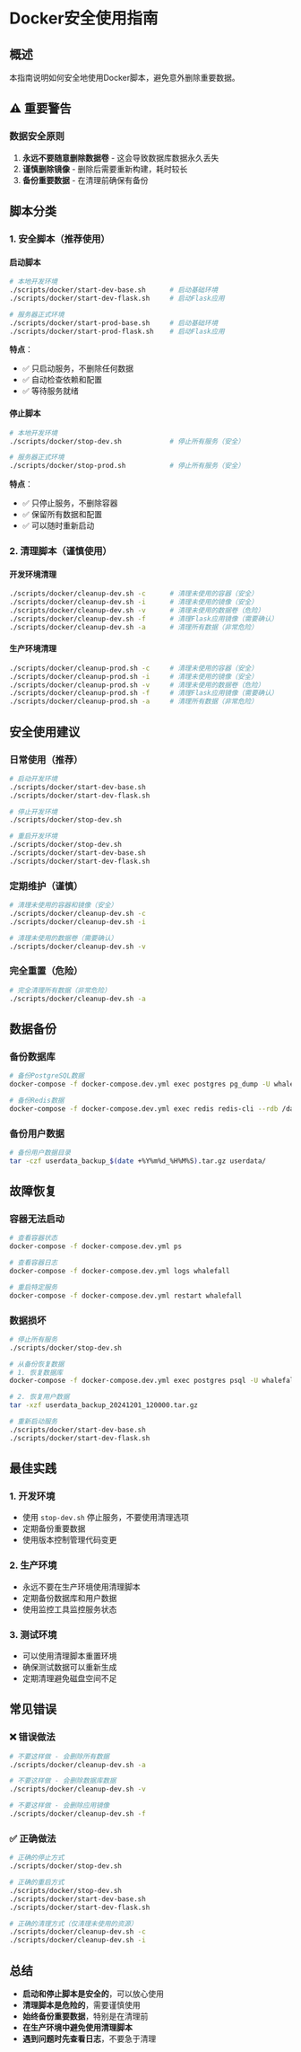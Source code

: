 # Docker安全使用指南

## 概述

本指南说明如何安全地使用Docker脚本，避免意外删除重要数据。

## ⚠️ 重要警告

### 数据安全原则
1. **永远不要随意删除数据卷** - 这会导致数据库数据永久丢失
2. **谨慎删除镜像** - 删除后需要重新构建，耗时较长
3. **备份重要数据** - 在清理前确保有备份

## 脚本分类

### 1. 安全脚本（推荐使用）

#### 启动脚本
```bash
# 本地开发环境
./scripts/docker/start-dev-base.sh      # 启动基础环境
./scripts/docker/start-dev-flask.sh     # 启动Flask应用

# 服务器正式环境
./scripts/docker/start-prod-base.sh     # 启动基础环境
./scripts/docker/start-prod-flask.sh    # 启动Flask应用
```

**特点**：
- ✅ 只启动服务，不删除任何数据
- ✅ 自动检查依赖和配置
- ✅ 等待服务就绪

#### 停止脚本
```bash
# 本地开发环境
./scripts/docker/stop-dev.sh            # 停止所有服务（安全）

# 服务器正式环境
./scripts/docker/stop-prod.sh           # 停止所有服务（安全）
```

**特点**：
- ✅ 只停止服务，不删除容器
- ✅ 保留所有数据和配置
- ✅ 可以随时重新启动

### 2. 清理脚本（谨慎使用）

#### 开发环境清理
```bash
./scripts/docker/cleanup-dev.sh -c      # 清理未使用的容器（安全）
./scripts/docker/cleanup-dev.sh -i      # 清理未使用的镜像（安全）
./scripts/docker/cleanup-dev.sh -v      # 清理未使用的数据卷（危险）
./scripts/docker/cleanup-dev.sh -f      # 清理Flask应用镜像（需要确认）
./scripts/docker/cleanup-dev.sh -a      # 清理所有数据（非常危险）
```

#### 生产环境清理
```bash
./scripts/docker/cleanup-prod.sh -c     # 清理未使用的容器（安全）
./scripts/docker/cleanup-prod.sh -i     # 清理未使用的镜像（安全）
./scripts/docker/cleanup-prod.sh -v     # 清理未使用的数据卷（危险）
./scripts/docker/cleanup-prod.sh -f     # 清理Flask应用镜像（需要确认）
./scripts/docker/cleanup-prod.sh -a     # 清理所有数据（非常危险）
```

## 安全使用建议

### 日常使用（推荐）

```bash
# 启动开发环境
./scripts/docker/start-dev-base.sh
./scripts/docker/start-dev-flask.sh

# 停止开发环境
./scripts/docker/stop-dev.sh

# 重启开发环境
./scripts/docker/stop-dev.sh
./scripts/docker/start-dev-base.sh
./scripts/docker/start-dev-flask.sh
```

### 定期维护（谨慎）

```bash
# 清理未使用的容器和镜像（安全）
./scripts/docker/cleanup-dev.sh -c
./scripts/docker/cleanup-dev.sh -i

# 清理未使用的数据卷（需要确认）
./scripts/docker/cleanup-dev.sh -v
```

### 完全重置（危险）

```bash
# 完全清理所有数据（非常危险）
./scripts/docker/cleanup-dev.sh -a
```

## 数据备份

### 备份数据库
```bash
# 备份PostgreSQL数据
docker-compose -f docker-compose.dev.yml exec postgres pg_dump -U whalefall_user whalefall_dev > backup.sql

# 备份Redis数据
docker-compose -f docker-compose.dev.yml exec redis redis-cli --rdb /data/dump.rdb
```

### 备份用户数据
```bash
# 备份用户数据目录
tar -czf userdata_backup_$(date +%Y%m%d_%H%M%S).tar.gz userdata/
```

## 故障恢复

### 容器无法启动
```bash
# 查看容器状态
docker-compose -f docker-compose.dev.yml ps

# 查看容器日志
docker-compose -f docker-compose.dev.yml logs whalefall

# 重启特定服务
docker-compose -f docker-compose.dev.yml restart whalefall
```

### 数据损坏
```bash
# 停止所有服务
./scripts/docker/stop-dev.sh

# 从备份恢复数据
# 1. 恢复数据库
docker-compose -f docker-compose.dev.yml exec postgres psql -U whalefall_user -d whalefall_dev < backup.sql

# 2. 恢复用户数据
tar -xzf userdata_backup_20241201_120000.tar.gz

# 重新启动服务
./scripts/docker/start-dev-base.sh
./scripts/docker/start-dev-flask.sh
```

## 最佳实践

### 1. 开发环境
- 使用 `stop-dev.sh` 停止服务，不要使用清理选项
- 定期备份重要数据
- 使用版本控制管理代码变更

### 2. 生产环境
- 永远不要在生产环境使用清理脚本
- 定期备份数据库和用户数据
- 使用监控工具监控服务状态

### 3. 测试环境
- 可以使用清理脚本重置环境
- 确保测试数据可以重新生成
- 定期清理避免磁盘空间不足

## 常见错误

### ❌ 错误做法
```bash
# 不要这样做 - 会删除所有数据
./scripts/docker/cleanup-dev.sh -a

# 不要这样做 - 会删除数据库数据
./scripts/docker/cleanup-dev.sh -v

# 不要这样做 - 会删除应用镜像
./scripts/docker/cleanup-dev.sh -f
```

### ✅ 正确做法
```bash
# 正确的停止方式
./scripts/docker/stop-dev.sh

# 正确的重启方式
./scripts/docker/stop-dev.sh
./scripts/docker/start-dev-base.sh
./scripts/docker/start-dev-flask.sh

# 正确的清理方式（仅清理未使用的资源）
./scripts/docker/cleanup-dev.sh -c
./scripts/docker/cleanup-dev.sh -i
```

## 总结

- **启动和停止脚本是安全的**，可以放心使用
- **清理脚本是危险的**，需要谨慎使用
- **始终备份重要数据**，特别是在清理前
- **在生产环境中避免使用清理脚本**
- **遇到问题时先查看日志**，不要急于清理
